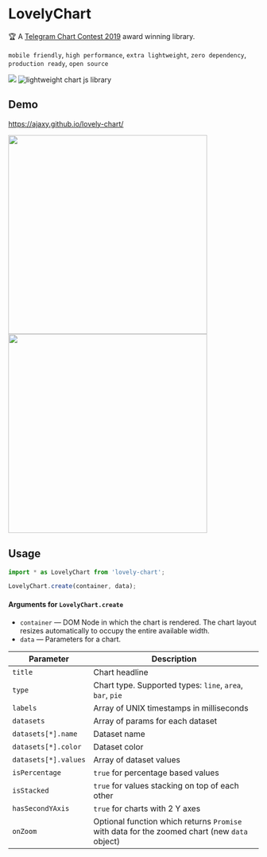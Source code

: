 # LovelyChart

🏆 A [Telegram Chart Contest 2019](https://contest.dev/chart-js) award winning library.

`mobile friendly`, `high performance`, `extra lightweight`, `zero dependency`, `production ready`, `open source`

<a href="https://www.npmjs.com/package/lovely-chart" target="_blank"><img src="https://img.shields.io/npm/v/lovely-chart.svg"/></a> <img alt="lightweight chart js library" src="https://badgen.net/bundlephobia/minzip/lovely-chart">

## Demo

https://ajaxy.github.io/lovely-chart/

<img height="400" src="http://chatik.ajaxy.ru/uploads/lovely-chart.png" /> <img height="400" src="http://chatik.ajaxy.ru/uploads/lovely-chart-3.png" />

## Usage

```js
import * as LovelyChart from 'lovely-chart';

LovelyChart.create(container, data);
```

#### Arguments for `LovelyChart.create`
- `container` — DOM Node in which the chart is rendered. The chart layout resizes automatically to occupy the entire available width.
- `data` — Parameters for a chart.

Parameter | Description |
---------|----|
`title`| Chart headline
`type`| Chart type. Supported types: `line`, `area`, `bar`, `pie`
`labels`| Array of UNIX timestamps in milliseconds
`datasets`| Array of params for each dataset
`datasets[*].name`| Dataset name
`datasets[*].color`| Dataset color
`datasets[*].values`| Array of dataset values
`isPercentage` | `true` for percentage based values
`isStacked`| `true` for values stacking on top of each other
`hasSecondYAxis`| `true` for charts with 2 Y axes
`onZoom`| Optional function which returns `Promise` with data for the zoomed chart (new `data` object)
